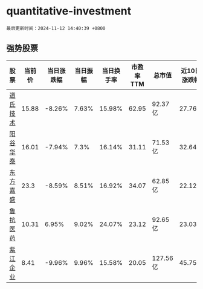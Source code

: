 # quantitative-investment

`最后更新时间：2024-11-12 14:40:39 +0800`

## 强势股票

|股票|当前价|当日涨跌幅|当日振幅|当日换手率|市盈率TTM|总市值|近10日涨跌幅|
|----|----|----|----|----|----|----|----|
|[道氏技术](https://xueqiu.com/S/SZ300409)|15.88|-8.26%|7.63%|15.98%|62.95|92.37亿|27.76%|
|[阳谷华泰](https://xueqiu.com/S/SZ300121)|16.01|-7.94%|7.3%|16.14%|31.11|71.53亿|32.64%|
|[东方嘉盛](https://xueqiu.com/S/SZ002889)|23.3|-8.59%|8.51%|16.92%|34.07|62.85亿|22.12%|
|[鲁抗医药](https://xueqiu.com/S/SH600789)|10.31|6.95%|9.02%|24.07%|23.12|92.65亿|23.03%|
|[紫江企业](https://xueqiu.com/S/SH600210)|8.41|-9.96%|9.96%|15.58%|20.05|127.56亿|45.75%|
